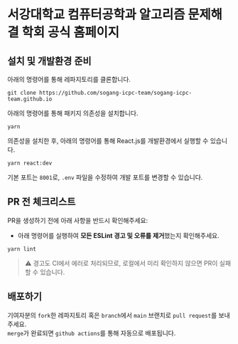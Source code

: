 # 서강대학교 컴퓨터공학과 알고리즘 문제해결 학회 공식 홈페이지

## 설치 및 개발환경 준비

아래의 명령어를 통해 레파지토리를 클론합니다.

```shell
git clone https://github.com/sogang-icpc-team/sogang-icpc-team.github.io
```

아래의 명령어를 통해 패키지 의존성을 설치합니다.

```shell
yarn
```

의존성을 설치한 후, 아래의 명령어를 통해 React.js를 개발환경에서 실행할 수 있습니다.

```shell
yarn react:dev
```

기본 포트는 `8001`로, `.env` 파일을 수정하여 개발 포트를 변경할 수 있습니다.

## PR 전 체크리스트

PR을 생성하기 전에 아래 사항을 반드시 확인해주세요:

* 아래 명령어를 실행하여 **모든 ESLint 경고 및 오류를 제거**했는지 확인해주세요.

```shell
yarn lint
```

> ⚠️ 경고도 CI에서 에러로 처리되므로, 로컬에서 미리 확인하지 않으면 PR이 실패할 수 있습니다.

## 배포하기

기여자분의 `fork`한 레파지토리 혹은 `branch`에서 `main` 브랜치로 `pull request`를 보내주세요.  
`merge`가 완료되면 `github actions`를 통해 자동으로 배포됩니다.
